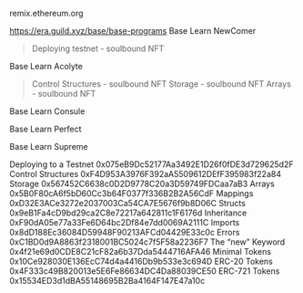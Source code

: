 remix.ethereum.org

https://era.guild.xyz/base/base-programs
Base Learn NewComer
  > Deploying testnet - soulbound NFT
  
Base Learn Acolyte
  > Control Structures - soulbound NFT
  > Storage - soulbound NFT
  > Arrays - soulbound NFT

Base Learn Consule
  


Base Learn Perfect

Base Learn Supreme

Deploying to a Testnet	0x075eB9Dc52177Aa3492E1D26f0fDE3d729625d2F
Control Structures	    0xF4D953A3976F392aA5509612DEfF395983f22a84
Storage	                0x567452C6638c0D2D9778C20a3D59749FDCaa7aB3
Arrays	                0x5B0F80cA6f5bD60Cc3b64F0377f336B2B2A56CdF
Mappings	            0xD32E3ACe3272e2037003Ca54CA7E5676f9b8D06C
Structs	                0x9eB1Fa4cD9bd29ca2C8e72217a642811c1F6176d
Inheritance	            0xF90dA05e77a33Fe6D64bc2Df84e7dd0069A2111C
Imports	                0x8dD188Ec36084D59948F90213AFCd04429E33c0c
Errors	                0xC1BD0d9A8863f2318001BC5024c7f5F58a2236F7
The “new” Keyword	    0x4f21e69d0CDE8C21cF82a6b37Dda5444716AFA46
Minimal Tokens	        0x10Ce928030E136EcC74d4a4416Db9b533e3c694D
ERC-20 Tokens	        0x4F333c49B820013e5E6Fe86634DC4Da88039CE50
ERC-721 Tokens	        0x15534ED3d1dBA55148695B2Ba4164F147E47a10c
